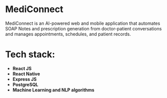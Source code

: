 # MediConnect
MediConnect is an AI-powered web and mobile application that automates SOAP Notes and prescription generation from doctor-patient conversations and manages appointments, schedules, and patient records.

# Tech stack: 
* **React JS** 
* **React Native** 
* **Express JS**
* **PostgreSQL**
* **Machine Learning and NLP algorithms**